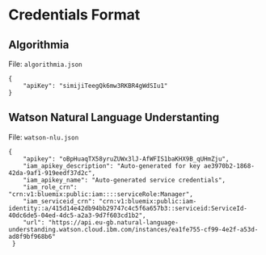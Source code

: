 # Credentials Format

## Algorithmia

File: `algorithmia.json`

```
{
	"apiKey": "simijiTeegQk6mw3RKBR4gWdSIu1"
}
```

## Watson Natural Language Understanting

File: `watson-nlu.json`

```
{
    "apikey": "oBpHuaqTX58yruZUWx3lJ-AfWFIS1baKHX9B_qUHmZju",
    "iam_apikey_description": "Auto-generated for key ae3970b2-1868-42da-9af1-919eedf37d2c",
    "iam_apikey_name": "Auto-generated service credentials",
    "iam_role_crn": "crn:v1:bluemix:public:iam::::serviceRole:Manager",
    "iam_serviceid_crn": "crn:v1:bluemix:public:iam-identity::a/415d14e42db94bb29747c4c5f6a657b3::serviceid:ServiceId-40dc6de5-04ed-4dc5-a2a3-9d7f603cd1b2",
    "url": "https://api.eu-gb.natural-language-understanding.watson.cloud.ibm.com/instances/ea1fe755-cf99-4e2f-a53d-ad8f9bf968b6"
 }
```